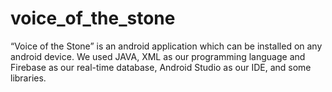 # voice_of_the_stone
“Voice of the Stone” is an android application which can be installed on any android device. We used JAVA, XML as our programming language and Firebase as our real-time database, Android Studio as our IDE, and some libraries.

